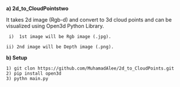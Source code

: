 **a) 2d_to_CloudPointstwo**

  It takes 2d image (Rgb-d) and convert to 3d cloud points and can be visualized using Open3d Python Library.
  
     i)  1st image will be Rgb image (.jpg).
  
    ii) 2nd image will be Depth image (.png).

**b) Setup**

    1) git clon https://github.com/MuhamadAlee/2d_to_CloudPoints.git
    2) pip install open3d
    3) pythn main.py
